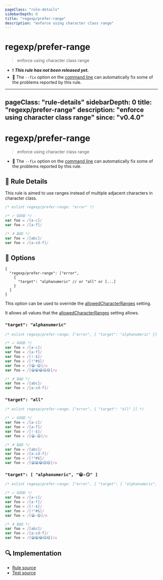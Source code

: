 ```yaml
---
pageClass: "rule-details"
sidebarDepth: 0
title: "regexp/prefer-range"
description: "enforce using character class range"
---
```

# regexp/prefer-range

> enforce using character class range

- :exclamation: <badge text="This rule has not been released yet." vertical="middle" type="error"> ***This rule has not been released yet.*** </badge>
- :wrench: The `--fix` option on the [command line](https://eslint.org/docs/user-guide/command-line-interface#fixing-problems) can automatically fix some of the problems reported by this rule.

---
pageClass: "rule-details"
sidebarDepth: 0
title: "regexp/prefer-range"
description: "enforce using character class range"
since: "v0.4.0"
---
# regexp/prefer-range

> enforce using character class range

- :wrench: The `--fix` option on the [command line](https://eslint.org/docs/user-guide/command-line-interface#fixing-problems) can automatically fix some of the problems reported by this rule.

## :book: Rule Details

This rule is aimed to use ranges instead of multiple adjacent characters in character class.

<eslint-code-block fix>

```js
/* eslint regexp/prefer-range: "error" */

/* ✓ GOOD */
var foo = /[a-c]/
var foo = /[a-f]/

/* ✗ BAD */
var foo = /[abc]/
var foo = /[a-cd-f]/
```

</eslint-code-block>

## :wrench: Options

```json5
{
  "regexp/prefer-range": ["error",
    {
      "target": "alphanumeric" // or "all" or [...]
    }
  ]
}
```

This option can be used to override the [allowedCharacterRanges] setting.

It allows all values that the [allowedCharacterRanges] setting allows.

[allowedCharacterRanges]: ../settings/README.md#allowedCharacterRanges

### `"target": "alphanumeric"`

<eslint-code-block fix>

```js
/* eslint regexp/prefer-range: ["error", { "target": "alphanumeric" }] */

/* ✓ GOOD */
var foo = /[a-c]/
var foo = /[a-f]/
var foo = /[!-$]/
var foo = /[!"#$]/
var foo = /[😀-😄]/u
var foo = /[😀😁😂😃😄]/u

/* ✗ BAD */
var foo = /[abc]/
var foo = /[a-cd-f]/
```

</eslint-code-block>

### `"target": "all"`

<eslint-code-block fix>

```js
/* eslint regexp/prefer-range: ["error", { "target": "all" }] */

/* ✓ GOOD */
var foo = /[a-c]/
var foo = /[a-f]/
var foo = /[!-$]/
var foo = /[😀-😄]/u

/* ✗ BAD */
var foo = /[abc]/
var foo = /[a-cd-f]/
var foo = /[!"#$]/
var foo = /[😀😁😂😃😄]/u
```

</eslint-code-block>

### `"target": [ "alphanumeric", "😀-😏" ]`

<eslint-code-block fix>

```js
/* eslint regexp/prefer-range: ["error", { "target": [ "alphanumeric", "😀-😏" ] }] */

/* ✓ GOOD */
var foo = /[a-c]/
var foo = /[a-f]/
var foo = /[!-$]/
var foo = /[!"#$]/
var foo = /[😀-😄]/u

/* ✗ BAD */
var foo = /[abc]/
var foo = /[a-cd-f]/
var foo = /[😀😁😂😃😄]/u
```

</eslint-code-block>

## :mag: Implementation

- [Rule source](https://github.com/ota-meshi/eslint-plugin-regexp/blob/master/lib/rules/prefer-range.ts)
- [Test source](https://github.com/ota-meshi/eslint-plugin-regexp/blob/master/tests/lib/rules/prefer-range.ts)
